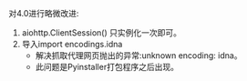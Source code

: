 对4.0进行略微改进:

1. aiohttp.ClientSession() 只实例化一次即可。
2. 导入import encodings.idna 
   - 解决抓取代理网页抛出的异常:unknown encoding: idna。
   - 此问题是Pyinstaller打包程序之后出现。